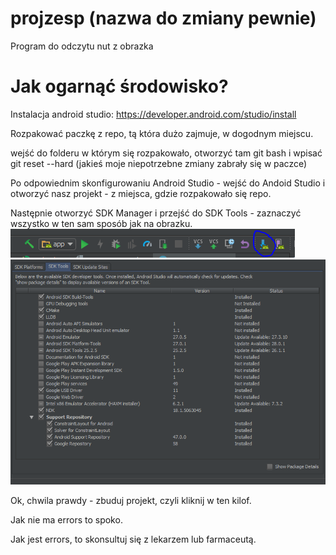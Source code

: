 # projzesp (nazwa do zmiany pewnie)

Program do odczytu nut z obrazka

# Jak ogarnąć środowisko?

Instalacja android studio: https://developer.android.com/studio/install

Rozpakować paczkę z repo, tą która dużo zajmuje, w dogodnym miejscu.

wejść do folderu w którym się rozpakowało, otworzyć tam git bash i wpisać git reset --hard (jakieś moje niepotrzebne zmiany zabrały się w paczce)

Po odpowiednim skonfigurowaniu Android Studio - wejść do Andoid Studio i otworzyć nasz projekt - z miejsca, gdzie rozpakowało się repo.

Następnie otworzyć SDK Manager i przejść do SDK Tools - zaznaczyć wszystko w ten sam sposób jak na obrazku.
![](README/SDKMan.PNG "SDK Manager")
![](README/Tools.PNG "Tak powinno być ustawione")


Ok, chwila prawdy - zbuduj projekt, czyli kliknij w ten kilof.

Jak nie ma errors to spoko.

Jak jest errors, to skonsultuj się z lekarzem lub farmaceutą.